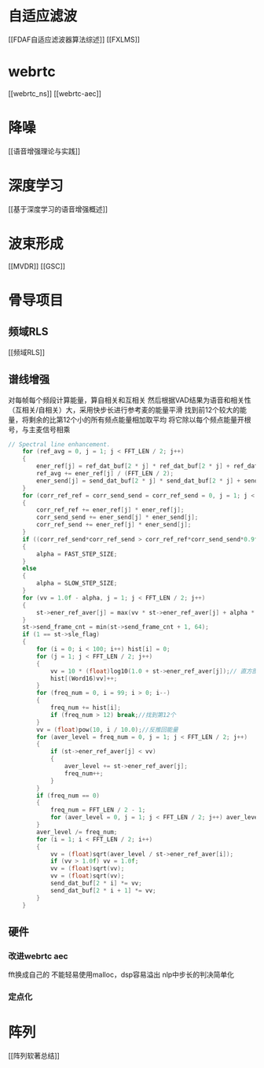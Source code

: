 # 自适应滤波
[[FDAF自适应滤波器算法综述]]
[[FXLMS]]
# webrtc
[[webrtc_ns]]
[[webrtc-aec]]

# 降噪

[[语音增强理论与实践]]

# 深度学习

[[基于深度学习的语音增强概述]]

# 波束形成

[[MVDR]]
[[GSC]]

# 骨导项目

## 频域RLS

[[频域RLS]]

## 谱线增强

对每帧每个频段计算能量，算自相关和互相关
然后根据VAD结果为语音和相关性（互相关/自相关）大，采用快步长进行参考麦的能量平滑
找到前12个较大的能量，将剩余的比第12个小的所有频点能量相加取平均
将它除以每个频点能量开根号，与主麦信号相乘

```cpp
// Spectral line enhancement.
	for (ref_avg = 0, j = 1; j < FFT_LEN / 2; j++)
	{
		ener_ref[j] = ref_dat_buf[2 * j] * ref_dat_buf[2 * j] + ref_dat_buf[2 * j + 1] * ref_dat_buf[2 * j + 1];
		ref_avg += ener_ref[j] / (FFT_LEN / 2);
		ener_send[j] = send_dat_buf[2 * j] * send_dat_buf[2 * j] + send_dat_buf[2 * j + 1] * send_dat_buf[2 * j + 1];
	}
	for (corr_ref_ref = corr_send_send = corr_ref_send = 0, j = 1; j < FFT_LEN / 2; j++)
	{
		corr_ref_ref += ener_ref[j] * ener_ref[j];
		corr_send_send += ener_send[j] * ener_send[j];
		corr_ref_send += ener_ref[j] * ener_send[j];
	}
	if ((corr_ref_send*corr_ref_send > corr_ref_ref*corr_send_send*0.9f) && (TRUE == send_update_flag))
	{
		alpha = FAST_STEP_SIZE;
	}
	else
	{
		alpha = SLOW_STEP_SIZE;
	}
	for (vv = 1.0f - alpha, j = 1; j < FFT_LEN / 2; j++)
	{
		st->ener_ref_aver[j] = max(vv * st->ener_ref_aver[j] + alpha * ener_ref[j], INE);
	}
	st->send_frame_cnt = min(st->send_frame_cnt + 1, 64);
	if (1 == st->sle_flag)
	{
		for (i = 0; i < 100; i++) hist[i] = 0;
		for (j = 1; j < FFT_LEN / 2; j++)
		{
			vv = 10 * (float)log10(1.0 + st->ener_ref_aver[j]);// 直方图，统计前12个较大的能量
			hist[(Word16)vv]++;
		}
		for (freq_num = 0, i = 99; i > 0; i--)
		{
			freq_num += hist[i];
			if (freq_num > 12) break;//找到第12个
		}
		vv = (float)pow(10, i / 10.0);//反推回能量
		for (aver_level = freq_num = 0, j = 1; j < FFT_LEN / 2; j++)
		{
			if (st->ener_ref_aver[j] < vv)
			{
				aver_level += st->ener_ref_aver[j];
				freq_num++;
			}
		}
		if (freq_num == 0)
		{
			freq_num = FFT_LEN / 2 - 1;
			for (aver_level = 0, j = 1; j < FFT_LEN / 2; j++) aver_level += st->ener_ref_aver[j];
		}
		aver_level /= freq_num;
		for (i = 1; i < FFT_LEN / 2; i++)
		{
			vv = (float)sqrt(aver_level / st->ener_ref_aver[i]);
			if (vv > 1.0f) vv = 1.0f;
			vv = (float)sqrt(vv);
			vv = (float)sqrt(vv);
			send_dat_buf[2 * i] *= vv;
			send_dat_buf[2 * i + 1] *= vv;
		}
	}
```


## 硬件

### 改进webrtc aec

fft换成自己的
不能轻易使用malloc，dsp容易溢出
nlp中步长的判决简单化

### 定点化



# 阵列

[[阵列软著总结]]
